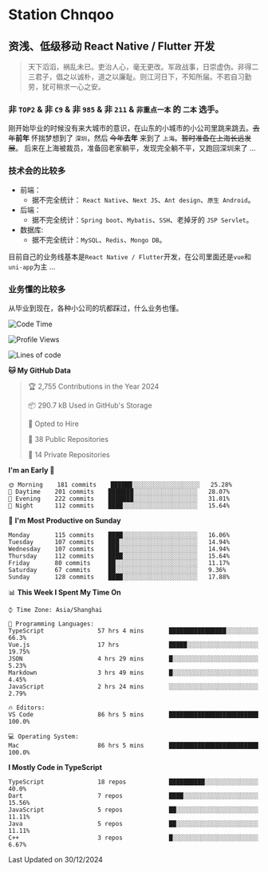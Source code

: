 # Station Chnqoo

## 资浅、低级移动 React Native / Flutter 开发

> 天下滔滔，祸乱未已。吏治人心，毫无更改。军政战事，日崇虚伪。非得二三君子，倡之以诚朴，道之以廉耻。则江河日下，不知所届。不若自习勤劳，犹可稍求一心之安。

### 非 `TOP2` & 非 `C9` & 非 `985` & 非 `211` & `非重点一本` 的 `二本` 选手。

刚开始毕业的时候没有来大城市的意识，在山东的小城市的小公司里跳来跳去。~~去年~~**前年** 怀揣梦想到了 `深圳`，然后 ~~今年~~**去年** 来到了 `上海`。~~暂时准备在上海长远发展~~。
后来在上海被裁员，准备回老家躺平，发现完全躺不平，又跑回深圳来了 ...

### 技术会的比较多

- 前端：
  - 据不完全统计： `React Native`、`Next JS`、`Ant design`、`原生 Android`。
- 后端：
  - 据不完全统计：`Spring boot`、`Mybatis`、`SSH`、老掉牙的 `JSP Servlet`。
- 数据库:
  - 据不完全统计：`MySQL`、`Redis`、`Mongo DB`。

目前自己的业务线基本是`React Native / Flutter`开发，在公司里面还是`vue`和`uni-app`为主 ...

### 业务懂的比较多

从毕业到现在，各种小公司的坑都踩过，什么业务也懂。

<!--START_SECTION:waka-->
![Code Time](http://img.shields.io/badge/Code%20Time-7%2C132%20hrs%203%20mins-blue)

![Profile Views](http://img.shields.io/badge/Profile%20Views-0-blue)

![Lines of code](https://img.shields.io/badge/From%20Hello%20World%20I%27ve%20Written-486%20Thousand%20lines%20of%20code-blue)

**🐱 My GitHub Data** 

> 🏆 2,755 Contributions in the Year 2024
 > 
> 📦 290.7 kB Used in GitHub's Storage 
 > 
> 💼 Opted to Hire
 > 
> 📜 38 Public Repositories 
 > 
> 🔑 14 Private Repositories  
 > 
**I'm an Early 🐤** 

```text
🌞 Morning    181 commits    ██████░░░░░░░░░░░░░░░░░░░   25.28% 
🌆 Daytime    201 commits    ███████░░░░░░░░░░░░░░░░░░   28.07% 
🌃 Evening    222 commits    ███████░░░░░░░░░░░░░░░░░░   31.01% 
🌙 Night      112 commits    ████░░░░░░░░░░░░░░░░░░░░░   15.64%

```
📅 **I'm Most Productive on Sunday** 

```text
Monday       115 commits    ████░░░░░░░░░░░░░░░░░░░░░   16.06% 
Tuesday      107 commits    ███░░░░░░░░░░░░░░░░░░░░░░   14.94% 
Wednesday    107 commits    ███░░░░░░░░░░░░░░░░░░░░░░   14.94% 
Thursday     112 commits    ████░░░░░░░░░░░░░░░░░░░░░   15.64% 
Friday       80 commits     ██░░░░░░░░░░░░░░░░░░░░░░░   11.17% 
Saturday     67 commits     ██░░░░░░░░░░░░░░░░░░░░░░░   9.36% 
Sunday       128 commits    ████░░░░░░░░░░░░░░░░░░░░░   17.88%

```


📊 **This Week I Spent My Time On** 

```text
⌚︎ Time Zone: Asia/Shanghai

💬 Programming Languages: 
TypeScript               57 hrs 4 mins       ████████████████░░░░░░░░░   66.3% 
Vue.js                   17 hrs              █████░░░░░░░░░░░░░░░░░░░░   19.75% 
JSON                     4 hrs 29 mins       █░░░░░░░░░░░░░░░░░░░░░░░░   5.23% 
Markdown                 3 hrs 49 mins       █░░░░░░░░░░░░░░░░░░░░░░░░   4.45% 
JavaScript               2 hrs 24 mins       ░░░░░░░░░░░░░░░░░░░░░░░░░   2.79%

🔥 Editors: 
VS Code                  86 hrs 5 mins       █████████████████████████   100.0%

💻 Operating System: 
Mac                      86 hrs 5 mins       █████████████████████████   100.0%

```

**I Mostly Code in TypeScript** 

```text
TypeScript               18 repos            ██████████░░░░░░░░░░░░░░░   40.0% 
Dart                     7 repos             ████░░░░░░░░░░░░░░░░░░░░░   15.56% 
JavaScript               5 repos             ██░░░░░░░░░░░░░░░░░░░░░░░   11.11% 
Java                     5 repos             ██░░░░░░░░░░░░░░░░░░░░░░░   11.11% 
C++                      3 repos             █░░░░░░░░░░░░░░░░░░░░░░░░   6.67%

```



 Last Updated on 30/12/2024
<!--END_SECTION:waka-->

<!---
ChenqiaoStation/ChenqiaoStation is a ✨ special ✨ repository because its `README.md` (this file) appears on your GitHub profile.
You can click the Preview link to take a look at your changes.
--->
